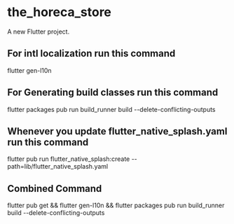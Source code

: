 # the_horeca_store

A new Flutter project.

##  For intl localization run this command
flutter gen-l10n

##  For Generating build classes run this command
flutter packages pub run build_runner build --delete-conflicting-outputs

## Whenever you update flutter_native_splash.yaml run this command 
flutter pub run flutter_native_splash:create --path=lib/flutter_native_splash.yaml

## Combined Command
flutter pub get && flutter gen-l10n && flutter packages pub run build_runner build --delete-conflicting-outputs